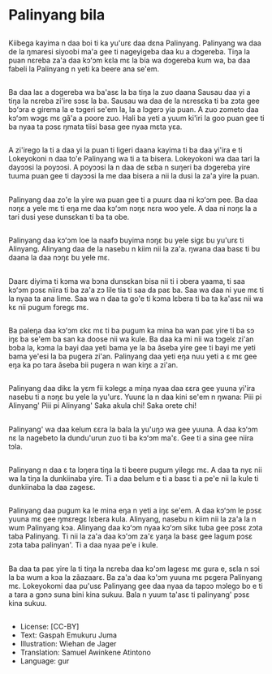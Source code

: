 # Palinyang bila

##
Kiibega kayima n daa boi ti ka
yu'urɛ daa dɛna Palinyang.
Palinyang wa daa de la ŋmaresi
siyoobi ma'a gee ti nageyigeba daa
ku a dɔgereba.
Tiŋa la puan nɛreba za'a daa kɔʻɔm
kɛla mɛ la bia wa dɔgereba kum wa,
ba daa fabeli la Palinyang n yeti ka
beere ana se'em.

##
Ba daa laɛ a dɔgereba wa ba'asɛ la
ba tiŋa la zuo daana Sausau daa yi
a tiŋa la nɛreba zi'ire sɔsɛ la ba.
Sausau wa daa de la nɛresɛka ti ba
zɔta gee bɔʻɔra e girema la e tɔgeri
se'em la, la a lɔgerɔ yia puan. A zuo
zometo daa kɔʻɔm wɔgɛ mɛ gã'a a
poore zuo.
Hali ba yeti a yuum ki'iri la goo
puan gee ti ba nyaa ta pɔsɛ ŋmata
tiisi basa gee nyaa mɛta yɛa.

##
A zi'irego la ti a daa yi la puan ti
ligeri daana kayima ti ba daa yi'ira
e ti Lokeyokoni n daa to'e Palinyang
wa ti a ta bisera.
Lokeyokoni wa daa tari la dayɔɔsi la
poyɔɔsi. A poyɔɔsi la n daa de sɛba
n suŋeri ba dɔgereba yire tuuma
puan gee ti dayɔɔsi la me daa
bisera a nii la dusi la za'a yire la
puan.

##
Palinyang daa zo'e la yire wa puan
gee ti a puurɛ daa ni kɔʻɔm pee.
Ba daa nɔŋɛ a yele mɛ ti eŋa me
daa kɔʻɔm nɔŋɛ nɛra woo yele.
A daa ni nɔŋɛ la a tari dusi yese
dunsɛkan ti ba ta obe.

##
Palinyang daa kɔʻɔm loe la naafɔ
buyima nɔŋɛ bu yele sigɛ bu yu'urɛ
ti Alinyang.
Alinyang daa de la nasebu n kiim nii
la za'a. ŋwana daa basɛ ti bu daana
la daa nɔŋɛ bu yele mɛ.

##
Daarɛ diyima ti kɔma wa bɔna
dunsɛkan bisa nii ti i ɔbera yaama,
ti saa kɔʻɔm pɔsɛ niira ti ba za'a zɔ
lile tia ti saa da paɛ ba.
Saa wa daa ni yue mɛ ti la nyaa ta
ana lime.
Saa wa n daa ta go'e ti kɔma lɛbera
ti ba ta ka'asɛ nii wa kɛ nii pugum
fɔregɛ mɛ.

##
Ba paleŋa daa kɔʻɔm ɛkɛ mɛ ti ba
pugum ka mina ba wan paɛ yire ti
ba sɔ iŋɛ ba se'em ba san ka doose
nii wa kule.
Ba daa ka mi nii wa tɔgelɛ zi'an
bɔba la, kɔma la bayi daa yeti bama
ye la ba ãseba yire gee ti bayi me
yeti bama ye'esi la ba pugera zi'an.
Palinyang daa yeti eŋa nuu yeti a ɛ
mɛ gee eŋa ka po tara ãseba bii
pugera n wan kiŋɛ a zi'an.

##
Palinyang daa dikɛ la yɛm fii kɔlegɛ
a miŋa nyaa daa ɛɛra gee yuuna
yi'ira nasebu ti a nɔŋɛ bu yele la
yu'urɛ. Yuunɛ la n daa kini se'em n
ŋwana:
Piii pi Alinyang'
Piii pi Alinyang'
Saka akula chi!
Saka orete chi!

##
Palinyang' wa daa kelum ɛɛra la
bala la yu'uŋɔ wa gee yuuna.
A daa kɔʻɔm nɛ la nagebeto la
dundu'urun zuo ti ba kɔʻɔm ma'ɛ.
Gee ti a sina gee niira tɔla.

##
Palinyang n daa ɛ ta lɔŋera tiŋa la ti
beere pugum yilegɛ mɛ. A daa ta
nyɛ nii wa la tiŋa la dunkiinaba yire.
Ti a daa belum e ti a basɛ ti a pe'e
nii la kule ti dunkiinaba la daa
zagesɛ.

##
Palinyang daa pugum ka le mina
eŋa n yeti a iŋɛ se'em.
A daa kɔʻɔm le pɔsɛ yuuna mɛ gee
ŋmɛregɛ lɛbera kula. Alinyang,
nasebu n kiim nii la za'a la n wum
Palinyang kɔa.
Alinyang daa kɔʻɔm nyaa kɔʻɔm sikɛ
tuba gee pɔsɛ zɔta taba Palinyang.
Ti nii la za'a daa kɔ'ɔm za'ɛ yaŋa la
basɛ gee lagum pɔsɛ zɔta taba
palinyan'. Ti a daa nyaa pe'e i kule.

##
Ba daa ta paɛ yire la ti tiŋa la nɛreba daa kɔ'ɔm
lagesɛ mɛ gura e, sɛla n sɔi la ba wum a kɔa la
zãazaarɛ. Ba za'a daa kɔ'ɔm yuuna mɛ pɛgera
Palinyang mɛ.
Lokeyokomi daa pu'usɛ Palinyang gee daa nyaa da
tapɔɔ mɔlegɔ bo e ti a tara a gɔnɔ suna bini kina
sukuu.
Bala n yuum ta'asɛ ti palinyang' pɔsɛ kina sukuu.

##
* License: [CC-BY]
* Text: Gaspah Emukuru Juma
* Illustration: Wiehan de Jager
* Translation: Samuel Awinkene Atintono
* Language: gur
